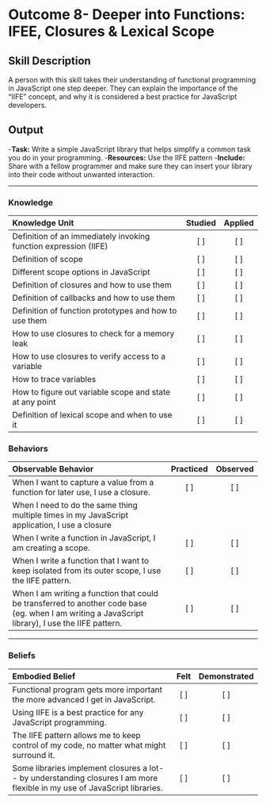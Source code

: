 # Outcome 8- Deeper into Functions: IFEE, Closures & Lexical Scope

## Skill Description
A person with this skill takes their understanding of functional programming in JavaScript one step deeper. They can explain the importance of the “IIFE” concept, and why it is considered a best practice for JavaScript developers. 


## Output
-**Task:** Write a simple JavaScript library that helps simplify a common task you do in your programming. 
-**Resources:** Use the IIFE pattern
-**Include:** Share with a fellow programmer and make sure they can insert your library into their code without unwanted interaction.

-------

### Knowledge

| Knowledge Unit   |      Studied      | Applied |
|:-------------|:------------------:|:--------:|
| Definition of an immediately invoking function expression (IIFE)  |   [ ]   |   [ ] |
| Definition of scope |   [ ]   |   [ ] |
| Different scope options in JavaScript |   [ ]   |   [ ] |
| Definition of closures and how to use them |   [ ]   |   [ ] |
| Definition of callbacks and how to use them |   [ ]   |   [ ] |
| Definition of function prototypes and how to use them |   [ ]   |   [ ] |
| How to use closures to check for a memory leak |   [ ]   |   [ ] |
| How to use closures to verify access to a variable |   [ ]   |   [ ] |
| How to trace variables |   [ ]   |   [ ] |
| How to figure out variable scope and state at any point |   [ ]   |   [ ] |
| Definition of lexical scope and when to use it |   [ ]   |   [ ] |


### Behaviors

| Observable Behavior   |      Practiced      | Observed |
|:-------------|:------------------:|:--------:|
| When I want to capture a value from a function for later use, I use a closure.  |   [ ]   |   [ ] |
| When I need to do the same thing multiple times in my JavaScript application, I use a closure
| When I write a function in JavaScript, I am creating a scope.  |   [ ]   |   [ ] |
| When I write a function that I want to keep isolated from its outer scope, I use the IIFE pattern.  |   [ ]   |   [ ] |
| When I am writing a function that could be transferred to another code base (eg. when I am writing a JavaScript library), I use the IIFE pattern.  |   [ ]   |   [ ] |

-------

### Beliefs

| Embodied Belief   |      Felt      | Demonstrated |
|:-------------|:------------------:|:--------:|
| Functional program gets more important the more advanced I get in JavaScript.  |   [ ]   |   [ ] |
| Using IIFE is a best practice for any JavaScript programming. |   [ ]   |   [ ] |
| The IIFE pattern allows me to keep control of my code, no matter what might surround it.  |   [ ]   |   [ ] |
| Some libraries implement closures a lot-- by understanding closures I am more flexible in my use of JavaScript libraries.  |   [ ]   |   [ ] |
